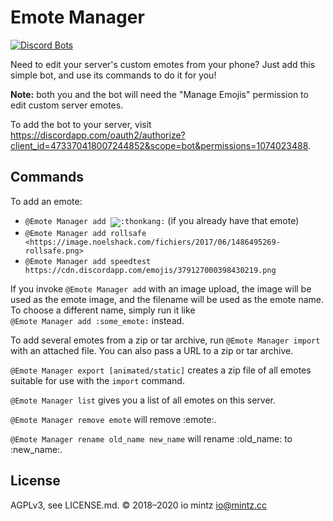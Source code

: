 # Emote Manager

[![Discord Bots](https://discordbots.org/api/widget/status/473370418007244852.svg?noavatar=true)](https://discordbots.org/bot/473370418007244852)

Need to edit your server's custom emotes from your phone? Just add this simple bot, and use its commands to do it for you!

**Note:** both you and the bot will need the "Manage Emojis" permission to edit custom server emotes.

To add the bot to your server, visit https://discordapp.com/oauth2/authorize?client_id=473370418007244852&scope=bot&permissions=1074023488.

## Commands

<p>
	To add an emote:
	<ul>
		<li><code>@Emote Manager add <img class="emote" src="https://cdn.discordapp.com/emojis/407347328606011413.png?v=1&size=32" alt=":thonkang:" title=":thonkang:"></code> (if you already have that emote)
		<li><code>@Emote Manager add rollsafe &lt;https://image.noelshack.com/fichiers/2017/06/1486495269-rollsafe.png&gt;</code>
		<li><code>@Emote Manager add speedtest https://cdn.discordapp.com/emojis/379127000398430219.png</code>
	</ul>
	If you invoke <code>@Emote Manager add</code> with an image upload, the image will be used as the emote image, and the filename will be used as the emote name. To choose a different name, simply run it like<br>
	<code>@Emote Manager add :some_emote:</code> instead.
</p>

<p>
	To add several emotes from a zip or tar archive, run <code>@Emote Manager import</code> with an attached file.
	You can also pass a URL to a zip or tar archive.
</p>

<p>
	<code>@Emote Manager export [animated/static]</code> creates a zip file of all emotes
	suitable for use with the <code>import</code> command.
</p>

<p>
	<code>@Emote Manager list</code> gives you a list of all emotes on this server.
</p>

<p>
	<code>@Emote Manager remove emote</code> will remove :emote:.
</p>

<p>
	<code>@Emote Manager rename old_name new_name</code> will rename :old_name: to :new_name:.
</p>


## License

AGPLv3, see LICENSE.md. © 2018–2020 io mintz <io@mintz.cc>
